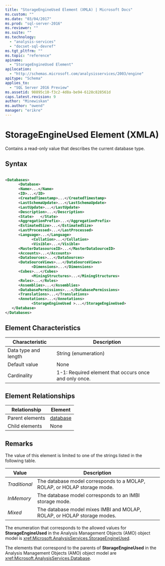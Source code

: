 ```yaml
---
title: "StorageEngineUsed Element (XMLA) | Microsoft Docs"
ms.custom: ""
ms.date: "03/04/2017"
ms.prod: "sql-server-2016"
ms.reviewer: ""
ms.suite: ""
ms.technology: 
  - "analysis-services"
  - "docset-sql-devref"
ms.tgt_pltfrm: ""
ms.topic: "reference"
apiname: 
  - "StorageEngineUsed Element"
apilocation: 
  - "http://schemas.microsoft.com/analysisservices/2003/engine"
apitype: "Schema"
applies_to: 
  - "SQL Server 2016 Preview"
ms.assetid: 98895c10-f3c2-4d8a-be94-6128c828561d
caps.latest.revision: 9
author: "Minewiskan"
ms.author: "owend"
manager: "erikre"
---
```

# StorageEngineUsed Element (XMLA)
  Contains a read-only value that describes the current database type.  
  
## Syntax  
  
```xml  
  
<Databases>  
      <Database>  
      <Name>...</Name>  
      <ID>...</ID>  
      <CreatedTimestamp>...</CreatedTimestamp>  
      <LastSchemaUpdate>...</LastSchemaUpdate>  
      <LastUpdate>...</LastUpdate>  
      <Description>...</Description>  
      <State>   </State>  
      <AggregationPrefix>...</AggregationPrefix>  
      <EstimatedSize>...</EstimatedSize>  
      <LastProcessed>...</LastProcessed>  
      <Language>...</Language>  
            <Collation>...</Collation>  
            <Visible>...</Visible>  
      <MasterDatasourceID>...</MasterDataSourceID>  
      <Accounts>...</Accounts>  
      <DataSources>...</DataSources>  
      <DataSourceViews>...</DataSourceViews>  
            <Dimensions>...</Dimensions>  
      <Cubes>...</Cubes>  
            <MiningStructures>...</MiningStructures>  
      <Roles>...</Roles>  
      <Assemblies>...</Assemblies>  
      <DatabasePermissions>...</DatabasePermissions>  
      <Translations>...</Translations>  
      <Annotations>...</Annotations>  
            <StorageEngineUsed >...</StorageEngineUsed>  
   </Database>  
</Databases>  
```  
  
## Element Characteristics  
  
|Characteristic|Description|  
|--------------------|-----------------|  
|Data type and length|String (enumeration)|  
|Default value|None|  
|Cardinality|1-1: Required element that occurs once and only once.|  
  
## Element Relationships  
  
|Relationship|Element|  
|------------------|-------------|  
|Parent elements|[database](../../../analysis-services/scripting/objects/database-element-assl.md)|  
|Child elements|None|  
  
## Remarks  
 The value of this element is limited to one of the strings listed in the following table.  
  
|Value|Description|  
|-----------|-----------------|  
|*Traditional*|The database model corresponds to a MOLAP, ROLAP, or HOLAP storage mode.|  
|*InMemory*|The database model corresponds to an IMBI storage mode.|  
|*Mixed*|The database model mixes IMBI and MOLAP, ROLAP, or HOLAP storage modes.|  
  
 The enumeration that corresponds to the allowed values for **StorageEngineUsed** in the Analysis Management Objects (AMO) object model is <xref:Microsoft.AnalysisServices.StorageEngineUsed>.  
  
 The elements that correspond to the parents of **StorageEngineUsed** in the Analysis Management Objects (AMO) object model are <xref:Microsoft.AnalysisServices.Database>.  
  
  